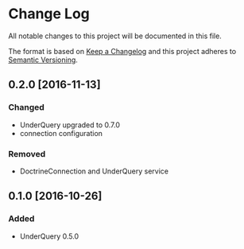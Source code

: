 # Change Log
All notable changes to this project will be documented in this file.

The format is based on [Keep a Changelog](http://keepachangelog.com/) 
and this project adheres to [Semantic Versioning](http://semver.org/).

0.2.0 [2016-11-13]
-----------------

### Changed
- UnderQuery upgraded to 0.7.0
- connection configuration

### Removed
- DoctrineConnection and UnderQuery service

0.1.0 [2016-10-26]
-----------------

### Added
- UnderQuery 0.5.0